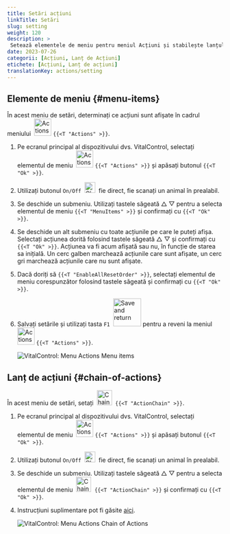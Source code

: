 ```yaml
---
title: Setări acțiuni
linkTitle: Setări
slug: setting
weight: 120
description: >
 Setează elementele de meniu pentru meniul Acțiuni și stabilește lanțul de acțiuni
date: 2023-07-26
categorii: [Acțiuni, Lanț de Acțiuni]
etichete: [Acțiuni, Lanț de acțiuni]
translationKey: actions/setting
---
```

## Elemente de meniu {#menu-items}

În acest meniu de setări, determinați ce acțiuni sunt afișate în cadrul meniului &nbsp;<img src="/icons/actions.svg" width="40" align="bottom" alt="Actions" /> `{{<T "Actions" >}}`.

1. Pe ecranul principal al dispozitivului dvs. VitalControl, selectați elementul de meniu &nbsp;<img src="/icons/actions.svg" width="40" align="bottom" alt="Actions" /> `{{<T "Actions" >}}` și apăsați butonul `{{<T "Ok" >}}`.

2. Utilizați butonul `On/Off` &nbsp;<img src="/icons/gear.svg" width="25" align="bottom" alt="Chain of actions" />&nbsp; fie direct, fie scanați un animal în prealabil.

3. Se deschide un submeniu. Utilizați tastele săgeată △ ▽ pentru a selecta elementul de meniu `{{<T "MenuItems" >}}` și confirmați cu `{{<T "Ok" >}}`.

4. Se deschide un alt submeniu cu toate acțiunile pe care le puteți afișa. Selectați acțiunea dorită folosind tastele săgeată △ ▽ și confirmați cu `{{<T "Ok" >}}`. Acțiunea va fi acum afișată sau nu, în funcție de starea sa inițială. Un cerc galben marchează acțiunile care sunt afișate, un cerc gri marchează acțiunile care nu sunt afișate.

5. Dacă doriți să `{{<T "EnableAllResetOrder" >}}`, selectați elementul de meniu corespunzător folosind tastele săgeată și confirmați cu `{{<T "Ok" >}}`.

6. Salvați setările și utilizați tasta `F1` &nbsp;<img src="/icons/footer/save_exit.svg" width="65" align="bottom" alt="Save and return" /> pentru a reveni la meniul &nbsp;<img src="/icons/actions.svg" width="40" align="bottom" alt="Actions" /> `{{<T "Actions" >}}`.

    ![VitalControl: Menu Actions Menu items](../images/menu.png "Menu items")

## Lanț de acțiuni {#chain-of-actions}

În acest meniu de setări, setați &nbsp;<img src="/icons/actions/action-chain.svg" width="35" align="bottom" alt="Chain of actions" />&nbsp; `{{<T "ActionChain" >}}`.

1. Pe ecranul principal al dispozitivului dvs. VitalControl, selectați elementul de meniu &nbsp;<img src="/icons/actions.svg" width="40" align="bottom" alt="Actions" /> `{{<T "Actions" >}}` și apăsați butonul `{{<T "Ok" >}}`.

2. Utilizați butonul `On/Off` &nbsp;<img src="/icons/gear.svg" width="25" align="bottom" alt="Chain of actions" />&nbsp; fie direct, fie scanați un animal în prealabil.

3. Se deschide un submeniu. Utilizați tastele săgeată △ ▽ pentru a selecta elementul de meniu &nbsp;<img src="/icons/actions/action-chain.svg" width="35" align="bottom" alt="Chain of actions" />&nbsp; `{{<T "ActionChain" >}}` și confirmați cu `{{<T "Ok" >}}`.

4. Instrucțiuni suplimentare pot fi găsite [aici](/en/docs/chain-of-actions/#set-chain-of-actions).

    ![VitalControl: Menu Actions Chain of Actions](../images/chainofactions.png "Chain of Actions")
